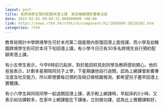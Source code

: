 ```yaml
---
layout: post
title: 有跨境學生預約配額來港上課　家長稱網課影響專注度
date: 2023-02-01 09:04:22.000000000 +08:00
link: https://news.rthk.hk/rthk/ch/component/k2/1685999-20230201.htm
categories: rthk
---
```


教育局預計中學跨境學生可於本月第二個星期內恢復回港上面授課，而小學及幼稚園跨境學生則可於本月下旬回港上課。有小學今日已有30多名跨境生自行預約配額來港上課。

有小五學生表示，今早6時前已起床，對於能回校見到同學及教師感到開心。他的爸爸表示，計劃本星期陪同兒子上學，下星期讓他自行過關，認為上網課會影響專注度及社交能力，所以即使要每日預約及隔日做核酸檢測，都希望兒子盡早回港上實體課。

有小六學生與同班同學一起過關回港上課，表示較上網課時，早起床約2小時，又表示如功課較多，在家中上網課能在下課後，立刻做功課，認為比上實體課較好。
